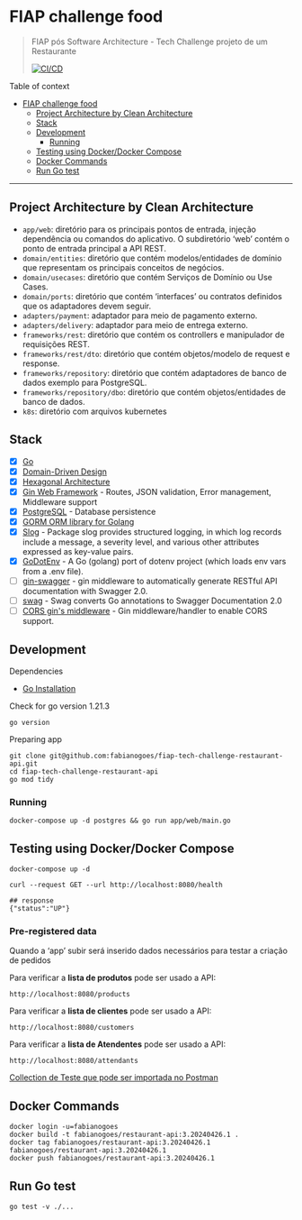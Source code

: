 # FIAP challenge food

> FIAP pós Software Architecture - Tech Challenge projeto de um Restaurante
> 
> [![CI/CD](https://github.com/fabianogoes/fiap-tech-challenge-restaurant-api/actions/workflows/deploy.yml/badge.svg)](https://github.com/fabianogoes/fiap-tech-challenge-restaurant-api/actions/workflows/deploy.yml)

Table of context
- [FIAP challenge food](#fiap-challenge-food)
  - [Project Architecture by Clean Architecture](#project-architecture-by-clean-architecture)
  - [Stack](#stack)
  - [Development](#development)
    - [Running](#running)
  - [Testing using Docker/Docker Compose](#testing-using-dockerdocker-compose)
  - [Docker Commands](#docker-commands)
  - [Run Go test](#run-go-test)

---

## Project Architecture by Clean Architecture

- `app/web`: diretório para os principais pontos de entrada, injeção dependência ou comandos do aplicativo. O subdiretório ‘web’ contém o ponto de entrada principal a API REST.
- `domain/entities`: diretório que contém modelos/entidades de domínio que representam os principais conceitos de negócios.
- `domain/usecases`: diretório que contém Serviços de Domínio ou Use Cases.
- `domain/ports`: diretório que contém ‘interfaces’ ou contratos definidos que os adaptadores devem seguir.
- `adapters/payment`: adaptador para meio de pagamento externo.
- `adapters/delivery`: adaptador para meio de entrega externo.
- `frameworks/rest`: diretório que contém os controllers e manipulador de requisições REST.
- `frameworks/rest/dto`: diretório que contém objetos/modelo de request e response.
- `frameworks/repository`: diretório que contém adaptadores de banco de dados exemplo para PostgreSQL.
- `frameworks/repository/dbo`: diretório que contém objetos/entidades de banco de dados.
- `k8s`: diretório com arquivos kubernetes

## Stack

- [x] [Go][0]
- [x] [Domain-Driven Design][6]
- [x] [Hexagonal Architecture][5]
- [x] [Gin Web Framework][1] - Routes, JSON validation, Error management, Middleware support
- [x] [PostgreSQL][3] - Database persistence
- [x] [GORM ORM library for Golang][2]
- [x] [Slog](https://pkg.go.dev/log/slog) - Package slog provides structured logging, in which log records include a message, a severity level, and various other attributes expressed as key-value pairs. 
- [x] [GoDotEnv](https://github.com/joho/godotenv) - A Go (golang) port of dotenv project (which loads env vars from a .env file).
- [ ] [gin-swagger](https://github.com/swaggo/gin-swagger) - gin middleware to automatically generate RESTful API documentation with Swagger 2.0.
- [ ] [swag](https://github.com/swaggo/swag) - Swag converts Go annotations to Swagger Documentation 2.0
- [ ] [CORS gin's middleware](https://github.com/gin-contrib/cors) - Gin middleware/handler to enable CORS support.

## Development

Dependencies

- [Go Installation](https://go.dev/doc/install)

Check for go version 1.21.3

```shell
go version
```

Preparing app

```shell
git clone git@github.com:fabianogoes/fiap-tech-challenge-restaurant-api.git
cd fiap-tech-challenge-restaurant-api
go mod tidy
````

### Running

```shell
docker-compose up -d postgres && go run app/web/main.go
```

## Testing using Docker/Docker Compose

```shell
docker-compose up -d

curl --request GET --url http://localhost:8080/health

## response 
{"status":"UP"}
```

### Pre-registered data

Quando a ‘app’ subir será inserido dados necessários para testar a criação de pedidos 

Para verificar a **lista de produtos** pode ser usado a API:

```shell
http://localhost:8080/products
```

Para verificar a **lista de clientes** pode ser usado a API:

```shell
http://localhost:8080/customers
```

Para verificar a **lista de Atendentes** pode ser usado a API: 
```shell
http://localhost:8080/attendants
```

[Collection de Teste que pode ser importada no Postman](./__utils__/FIAP-GoFood.postman_collection.json)

## Docker Commands

```shell
docker login -u=fabianogoes
docker build -t fabianogoes/restaurant-api:3.20240426.1 .
docker tag fabianogoes/restaurant-api:3.20240426.1 fabianogoes/restaurant-api:3.20240426.1
docker push fabianogoes/restaurant-api:3.20240426.1
```

## Run Go test

```shell
go test -v ./...
```

[0]: https://go.dev/
[1]: https://gin-gonic.com/
[2]: https://gorm.io/index.html
[3]: https://www.postgresql.org/
[5]: https://alistair.cockburn.us/hexagonal-architecture/
[6]: https://www.amazon.com/dp/0321125215?ref_=cm_sw_r_cp_ud_dp_0M66DHP14SJ5GBBJCRNP
